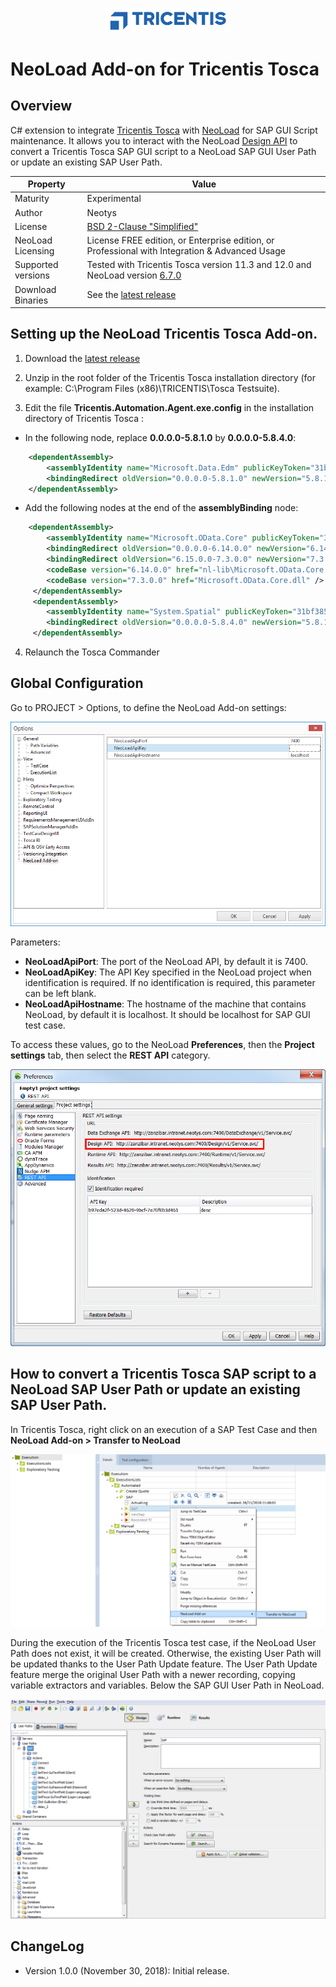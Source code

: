 <p align="center"><img src="/screenshots/tricentis-logo.png" width="40%" alt="Tricentis Logo" /></p>

# NeoLoad Add-on for Tricentis Tosca

## Overview

C# extension to integrate [Tricentis Tosca](https://www.tricentis.com/) with [NeoLoad](https://www.neotys.com/neoload/overview) for SAP GUI Script maintenance.
It allows you to interact with the NeoLoad [Design API](https://www.neotys.com/documents/doc/neoload/latest/en/html/#11265.htm) to convert a Tricentis Tosca SAP GUI script to a NeoLoad SAP GUI User Path or update an existing SAP User Path.



| Property | Value |
| ----------------    | ----------------   |
| Maturity | Experimental |
| Author | Neotys |
| License           | [BSD 2-Clause "Simplified"](https://github.com/Neotys-Labs/Tricentis-Tosca/blob/master/LICENSE) |
| NeoLoad Licensing | License FREE edition, or Enterprise edition, or Professional with Integration & Advanced Usage|
| Supported versions | Tested with Tricentis Tosca version 11.3 and 12.0 and NeoLoad version [6.7.0](https://www.neotys.com/support/download-neoload)|
| Download Binaries | See the [latest release](https://github.com/Neotys-Labs/Tricentis-Tosca/releases/latest)|

## Setting up the NeoLoad Tricentis Tosca Add-on.

1. Download the [latest release](https://github.com/Neotys-Labs/Tricentis-Tosca/releases/latest)

2. Unzip in the root folder of the Tricentis Tosca installation directory (for example: C:\Program Files (x86)\TRICENTIS\Tosca Testsuite\).

3. Edit the file **Tricentis.Automation.Agent.exe.config** in the installation directory of Tricentis Tosca :

* In the following node, replace **0.0.0.0-5.8.1.0** by **0.0.0.0-5.8.4.0**:
```xml
    <dependentAssembly>
        <assemblyIdentity name="Microsoft.Data.Edm" publicKeyToken="31bf3856ad364e35" culture="neutral" />
        <bindingRedirect oldVersion="0.0.0.0-5.8.1.0" newVersion="5.8.1.0" />
    </dependentAssembly>
```
* Add the following nodes at the end of the **assemblyBinding** node:
```xml
    <dependentAssembly>
        <assemblyIdentity name="Microsoft.OData.Core" publicKeyToken="31bf3856ad364e35" culture="neutral" />
        <bindingRedirect oldVersion="0.0.0.0-6.14.0.0" newVersion="6.14.0.0" />
		<bindingRedirect oldVersion="6.15.0.0-7.3.0.0" newVersion="7.3.0.0" />
		<codeBase version="6.14.0.0" href="nl-lib\Microsoft.OData.Core.dll" />
        <codeBase version="7.3.0.0" href="Microsoft.OData.Core.dll" />
     </dependentAssembly>
	 <dependentAssembly>
        <assemblyIdentity name="System.Spatial" publicKeyToken="31bf3856ad364e35" culture="neutral" />
        <bindingRedirect oldVersion="0.0.0.0-5.8.4.0" newVersion="5.8.1.0" />
     </dependentAssembly>
```
4. Relaunch the Tosca Commander

## Global Configuration

Go to PROJECT > Options, to define the NeoLoad Add-on settings:

<p align="center"><img src="/screenshots/options.png" alt="Options" /></p>

Parameters: 
* **NeoLoadApiPort**: The port of the NeoLoad API, by default it is 7400. 
* **NeoLoadApiKey**: The API Key specified in the NeoLoad project when identification is required. If no identification is required, this parameter can be left blank.
* **NeoLoadApiHostname**: The hostname of the machine that contains NeoLoad, by default it is localhost. It should be localhost for SAP GUI test case.

To access these values, go to the NeoLoad **Preferences**, then the **Project settings** tab, then select the **REST API** category.
<p align="center"><img src="/screenshots/designapi.png" alt="Design API" /></p>

## How to convert a Tricentis Tosca SAP script to a NeoLoad SAP User Path or update an existing SAP User Path.

In Tricentis Tosca, right click on an execution of a SAP Test Case and then **NeoLoad Add-on > Transfer to NeoLoad**

<p align="center"><img src="/screenshots/transfertoneoload.png" alt="transfer" /></p>

During the execution of the Tricentis Tosca test case, if the NeoLoad User Path does not exist, it will be created. Otherwise, the existing User Path will be updated thanks to the User Path Update feature.
The User Path Update feature merge the original User Path with a newer recording, copying variable extractors and variables. Below the SAP GUI User Path in NeoLoad.

<p align="center"><img src="/screenshots/userpath.png" alt="user path" /></p>

## ChangeLog

* Version 1.0.0 (November 30, 2018): Initial release.
